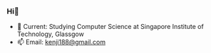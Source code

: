 ### Hi👋
- 🌱 Current: Studying Computer Science at Singapore Institute of Technology, Glassgow
- 📫 Email: kenji188@gmail.com



<!-- 
### Poly Projects
[![Readme Card](https://github-readme-stats.vercel.app/api/pin/?username=goldslime123&repo=HotelManagementWebApp&theme=tokyonight)](https://github.com/anuraghazra/github-readme-stats) --> 


<!--
**goldslime123/goldslime123** is a ✨ _special_ ✨ repository because its `README.md` (this file) appears on your GitHub profile.

Here are some ideas to get you started:

- 🔭 I’m currently working on ...
- 🌱 I’m currently learning ...
- 👯 I’m looking to collaborate on ...
- 🤔 I’m looking for help with ...
- 💬 Ask me about ...
- 📫 How to reach me: ...
- 😄 Pronouns: ...
- ⚡ Fun fact: ...
-->
